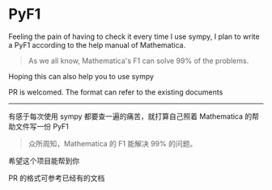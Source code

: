 # PyF1

Feeling the pain of having to check it every time I use sympy, I plan to write a PyF1 according to the help manual of Mathematica.

> As we all know, Mathematica's F1 can solve 99% of the problems.

Hoping this can also help you to use sympy

PR is welcomed. The format can refer to the existing documents

---

有感于每次使用 sympy 都要查一遍的痛苦，就打算自己照着 Mathematica 的帮助文件写一份 PyF1

> 众所周知，Mathematica 的 F1 能解决 99% 的问题。

希望这个项目能帮到你

PR 的格式可参考已经有的文档